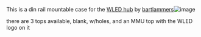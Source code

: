 This is a din rail mountable case for the [WLED hub](https://github.com/bartlammers/esp32_wled_hub) by [bartlammers](https://github.com/bartlammers/)![image](https://github.com/hartk1213/MISC/assets/12398294/db30e79a-8621-4e7b-84e4-e21bf3d23722)

there are 3 tops available, 
blank, w/holes, and an MMU top with the WLED logo on it 
